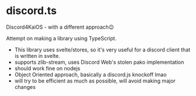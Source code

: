 # discord.ts

Discord4KaiOS - with a different approach😉

Attempt on making a library using TypeScript.

- This library uses svelte/stores, so it's very useful for a discord client that is written in svelte.
- supports zlib-stream, uses Discord Web's stolen pako implementation
- should work fine on nodejs
- Object Oriented approach, basically a discord.js knockoff lmao
- will try to be efficient as much as possible, will avoid making major changes
